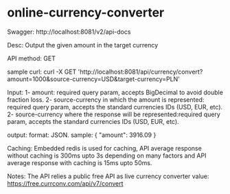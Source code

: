 # online-currency-converter

Swagger: http://localhost:8081/v2/api-docs

Desc: Output the given amount in the target currency

API method: GET

sample curl: curl -X GET 'http://localhost:8081/api/currency/convert?amount=1000&source-currency=USD&target-currency=PLN'

Input: 1- amount: required query param, accepts BigDecimal to avoid double fraction loss. 2- source-currency in which the amount is represented: required query param, accepts the standard currencies IDs (USD, EUR, etc). 2- source-currency where the response will be represented:required query param, accepts the standard currencies IDs (USD, EUR, etc).

output:
format: JSON.
sample: { "amount": 3916.09 }

Caching: Embedded redis is used for caching, API average response without caching is 300ms upto 3s depending on many factors and API average response with caching is 15ms upto 50ms.

Notes: The API relies a public free API as live currency converter value: https://free.currconv.com/api/v7/convert
